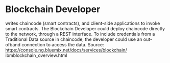 # Blockchain Developer

writes chaincode (smart contracts), and client-side applications to invoke
smart contracts. The Blockchain Developer could deploy chaincode directly
to the network, through a REST interface. To include credentials from a
Traditional Data source in chaincode, the developer could use an out-ofband connection to access the data.
Source: https://console.ng.bluemix.net/docs/services/blockchain/
ibmblockchain_overview.html

